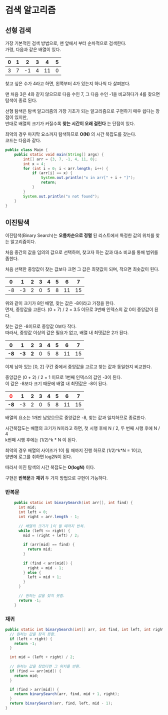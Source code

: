 # 검색 알고리즘
## 선형 검색
가장 기본적인 검색 방법으로, 맨 앞에서 부터 순차적으로 검색한다.   
가령, 다음과 같은 배열이 있다.   

| 0 | 1 | 2 | 3 | 4 | 5 |   
| :-: | :-: | :-: | :-: | :-: | :-: |   
| 3 | 7 | -1 | 4 | 11 | 0 |   

찾고 싶은 수가 4라고 하면, 왼쪽부터 4가 있는지 하나씩 다 살펴본다.   

맨 처음 3은 4와 같지 않으므로 다음 수인 7, 그 다음 수인 -1을 비교하다가 4를 찾으면 탐색이 종료 된다.   

선형 탐색은 탐색 알고리즘의 가장 기초가 되는 알고리즘으로 구현하기 매우 쉽다는 장점이 있지만,   
반대로 배열의 크기가 커질수록 **찾는 시간이 오래 걸린다** 는 단점이 있다.    

최악의 경우 마지막 요소까지 탐색하므로 **O(N)** 의 시간 복잡도를 갖는다.   
코드는 다음과 같다.

```java
public class Main {
    public static void main(String[] args) {
        int[] arr = {3, 7, -1, 4, 11, 0};
        int x = 4;
        for (int i = 0; i < arr.length; i++) {
            if (arr[i] == x) {
                System.out.println("x in arr[" + i + "]");
                return;
            }
        }
        System.out.println("x not found");
    }
}
```

## 이진탐색
이진탐색(Binary Search)는 **오름차순으로 정렬** 된 리스트에서 특정한 값의 위치를 찾는 알고리즘이다.   

처음 중간의 값을 임의의 값으로 선택하여, 찾고자 하는 값과 대소 비교를 통해 범위를 좁힌다.   

처음 선택한 중앙값이 찾는 값보다 크면 그 값은 최댓값이 되며, 작으면 최솟값이 된다.   

| 0 | 1 | 2 | 3 | 4 | 5 | 6 | 7 |   
| :-: | :-: | :-: | :-: | :-: | :-: | :-: | :-: |   
| -8 | -3 | 2 | 0 | 5 | 8 | 11 | 15 |   

위와 같이 크기가 8인 배열, 찾는 값은 -8이라고 가정을 한다.   
먼저, 중앙값을 고른다. (0 + 7) / 2 = 3.5 이므로 3번째 인덱스의 값 0이 중앙값이 된다.   

찾는 값은 -8이므로 중앙값 0보다 작다.   
따라서, 중앙값 이상의 값은 필요가 없고, 배열 내 최댓값은 2가 된다.   

| 0 | 1 | 2 | 3 | 4 | 5 | 6 | 7 |   
| :-: | :-: | :-: | :-: | :-: | :-: | :-: | :-: |   
| **-8** | **-3** | **2** | 0 | 5 | 8 | 11 | 15 |

이제 남아 있는 [0, 2] 구간 중에서 중앙값을 고르고 찾는 값과 동일한지 비교한다.   

중앙값은 (0 + 2) / 2 = 1 이므로 1번째 인덱스의 값인 -3이 된다.   
이 값은 -8보다 크기 때문에 배열 내 최댓값은 -8이 된다.   

|<span style="color:red"> 0 </span>| 1 | 2 | 3 | 4 | 5 | 6 | 7 |   
| :-: | :-: | :-: | :-: | :-: | :-: | :-: | :-: |   
| **-8**| -3 | 2 | 0 | 5 | 8 | 11 | 15 |

배열의 요소는 1개만 남았으므로 중앙값은 -8, 찾는 값과 일치하므로 종료한다.   

시간복잡도는 배열의 크기가 N이라고 하면, 첫 시행 후에 N / 2, 두 번째 시행 후에 N / 4   
k번째 시행 후에는 (1/2)^k * N 이 된다.   

최악의 경우 배열의 사이즈가 1이 될 때까지 진행 하므로 (1/2)^k*N = 1이고,   
양변에 로그를 취하면 log2N이 된다.

따라서 이진 탐색의 시간 복잡도는 **O(logN)** 이다.   

구현은 **반복문**과 **재귀** 두 가지 방법으로 구현이 가능하다.
### 반복문
```java
    public static int binarySearch(int arr[], int find) {
      int mid;
      int left = 0;
      int right = arr.length - 1;
    
      // 배열의 크기가 1이 될 때까지 반복.
      while (left <= right) {
        mid = (right + left) / 2;
        
        if (arr[mid] == find) {
          return mid;
        }
    
        if (find < arr[mid]) {
          right = mid - 1;
        } else {
          left = mid + 1;
        }
      }
    
      // 원하는 값을 찾지 못함.
      return -1;
    }
```
### 재귀
```java
public static int binarySearch(int[] arr, int find, int left, int right) {
  // 원하는 값을 찾지 못함.
  if (left > right) {
    return -1;
  }

  int mid = (left + right) / 2;
  
  // 원하는 값을 찾았다면 그 위치를 반환.
  if (find == arr[mid]) {
    return mid;
  }

  if (find > arr[mid]) {
    return binarySearch(arr, find, mid + 1, right);
  }
  return binarySearch(arr, find, left, mid - 1);
}
```

